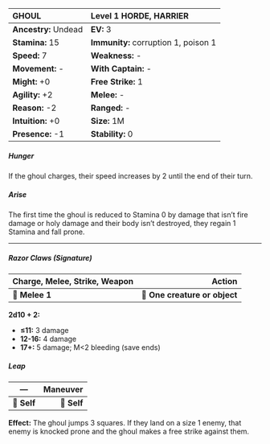 | **GHOUL**                                | Level 1 HORDE, HARRIER                   |
|:-----------------------------------------|:-----------------------------------------|
| **Ancestry:** Undead                     | **EV:** 3                                |
| **Stamina:** 15                          | **Immunity:** corruption 1, poison 1     |
| **Speed:** 7                             | **Weakness:** -                          |
| **Movement:** -                          | **With Captain:** -                      |
| **Might:** +0                            | **Free Strike:** 1                       |
| **Agility:** +2                          | **Melee:** -                             |
| **Reason:** -2                           | **Ranged:** -                            |
| **Intuition:** +0                        | **Size:** 1M                             |
| **Presence:** -1                         | **Stability:** 0                         |

##### Hunger

If the ghoul charges, their speed increases by 2 until the end of their turn.

##### Arise

The first time the ghoul is reduced to Stamina 0 by damage that isn’t fire damage or holy damage and their body isn’t destroyed, they regain 1 Stamina and fall prone.

---

##### **Razor Claws (Signature)**

| **Charge, Melee, Strike, Weapon** |                    **Action** |
| --------------------------------- | -----------------------------:|
| **📏 Melee 1**                    | **🎯 One creature or object** |

**2d10 + 2:**

- **≤11:** 3 damage
- **12-16:** 4 damage
- **17+:** 5 damage; M<2 bleeding (save ends)

##### **Leap**

| **—**       | **Maneuver** |
| ----------- | ------------:|
| **📏 Self** |  **🎯 Self** |

**Effect:** The ghoul jumps 3 squares. If they land on a size 1 enemy, that enemy is knocked prone and the ghoul makes a free strike against them.
